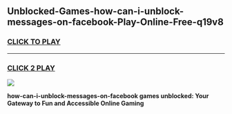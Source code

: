 
## Unblocked-Games-how-can-i-unblock-messages-on-facebook-Play-Online-Free-q19v8
<h3>
<a href="https://premium76.site?title=how-can-i-unblock-messages-on-facebook&ref=26A">CLICK TO PLAY</a></h3>
<hr>

<h3>
<a href="https://premium76.site?title=how-can-i-unblock-messages-on-facebook&ref=26A">CLICK 2 PLAY</a>
  
</h3>

<a href="https://premium76.site?title=how-can-i-unblock-messages-on-facebook&ref=26A"><img src="https://clearcache.store/games.png"></a>


**how-can-i-unblock-messages-on-facebook games unblocked: Your Gateway to Fun and Accessible Online Gaming**
